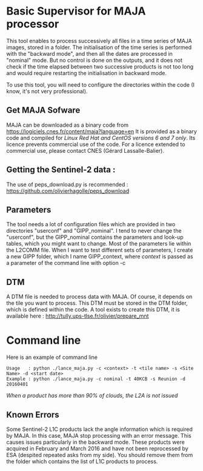 # Basic Supervisor for MAJA processor

This tool enables to process successively all files in a time series of MAJA images, stored in a folder. The initialisation of the time series is performed with the "backward mode", and then all the dates are processed in "nominal" mode. But no control is done on the outputs, and it does not check if the time elapsed between two successive products is not too long and would require restarting the initialisation in backward mode.


To use this tool, you will need to configure the directories within the code (I know, it's not very professional).

## Get MAJA Sofware
MAJA can be downloaded as a binary code from https://logiciels.cnes.fr/content/maja?language=en
It is provided as a binary code and compiled for *Linux Red Hat and CentOS versions 6 and 7 only*. Its licence prevents commercial use of the code. For a licence extended to commercial use, please contact CNES (Gérard Lassalle-Balier).

## Getting the Sentinel-2 data :
The use of peps_download.py is recommended :
https://github.com/olivierhagolle/peps_download

## Parameters
The tool needs a lot of configuration files which are provided in two directories "userconf" and "GIPP_nominal". I tend to never change the "userconf", but the GIPP_nominal contains the parameters and look-up tables, which you might want to change. Most of the parameters lie within the L2COMM file. When I want to test different sets of parameters, I create a new GIPP folder, which I name GIPP_context, where *context* is passed as a parameter of the command line with option -c 


## DTM
A DTM file is needed to process data with MAJA. Of course, it depends on the tile you want to process. This DTM must be stored in the DTM folder, which is defined within the code. A tool exists to create this DTM, it is available here : http://tully.ups-tlse.fr/olivier/prepare_mnt

# Command line
Here is an example of command line
```
Usage   : python ./lance_maja.py -c <context> -t <tile name> -s <Site Name> -d <start date>
Example : python ./lance_maja.py -c nominal -t 40KCB -s Reunion -d 20160401
```

*When a product has more than 90% of clouds, the L2A is not issued*

## Known Errors

Some Sentinel-2 L1C products lack the angle information which is required by MAJA. In this case, MAJA stop processing with an error message. This causes issues particularly in the backward mode. These products were acquired in February and March 2016 and have not been reprocessed by ESA (despited repeated asks from my side). You should remove them from the folder which contains the list of L1C products to process.



 

